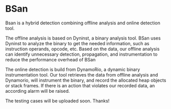 # BSan 
Bsan is a hybrid detection combining offline analysis and online detection tool. 

The offline analysis is based on Dyninst, a binary analysis tool. BSan uses Dyninst to analyze the binary to get the needed information, such as instruction operands, opcode, etc. Based on the data, our offline analysis can identify unnecessary detection, propagation, and instrumentation to reduce the performance overhead of BSan

The online detection is build from DynamoRio, a dynamic binary instrumentation tool. Our tool retrieves the data from offline analysis and Dynamorio, will instrument the binary, and record the allocated heap objects or stack frames. If there is an action that violates our recorded data, an according alarm will be raised.

The testing cases will be uploaded soon. Thanks!
